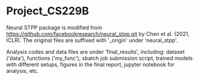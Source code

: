 # Project_CS229B

Neural STPP package is modified from https://github.com/facebookresearch/neural_stpp.git by Chen et al. (2021, ICLR). The original files are suffixed with '_origin' under 'neural_stpp'.

Analysis codes and data files are under 'final_results', including: dataset ('data'), functions ('my_func'), sbatch job submission script, trained models with different setups, figures in the final report, jupyter notebook for analysis, etc.


